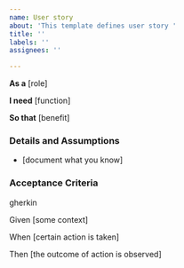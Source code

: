 ```yaml
---
name: User story
about: 'This template defines user story '
title: ''
labels: ''
assignees: ''

---
```


**As a** [role]

**I need** [function]

**So that** [benefit]


### Details and Assumptions

* [document what you know]


### Acceptance Criteria

gherkin

Given [some context]

When [certain action is taken]

Then [the outcome of action is observed]
